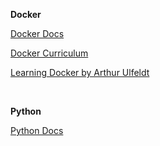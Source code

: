 **Docker**

[Docker Docs](https://docs.docker.com/)

[Docker Curriculum](https://docker-curriculum.com/)

[Learning Docker by Arthur Ulfeldt](https://www.linkedin.com/learning/learning-docker-2)

&nbsp;

**Python**

[Python Docs](https://www.python.org/doc/)
